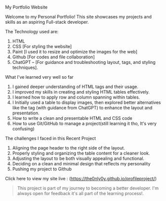 My Portfolio Website

Welcome to my Personal Portfolio! 
This site showcases my projects and skills as an aspiring Full-stack developer.

The Technology used are:
1. HTML
2. CSS [For styling the website]
3. Paint [I used it to resize and optimize the images for the web]
4. Github [For codes and file collaboration]
5. ChatGPT – [For guidance and troubleshooting layout, tags, and styling techniques].

What I've learned very well so far
1. I gained deeper understanding of HTML tags and their usage.
2. I improved my skills in creating and styling HTML tables effectively.
3. I learned how to apply row and column spanning within tables.
4. I Initially used a table to display images, then explored better alternatives
like the <gallery> tag (with guidance from ChatGPT) to enhance the layout and presentation.
5. How to write a clean and presentable HTML and CSS code
6. How to use Git/GitHub to manage a project(still learning it tho, It's very confusing)

The challenges I faced in this Recent Project
1. Aligning the page header to the right side of the layout.
2. Properly styling and organizing the table content for a cleaner look.
3. Adjusting the layout to be both visually appealing and functional.
4. Deciding on a clean and minimal design that reflects my personality
5. Pushing my project to Github


Click here to view my site live :
(https://the0nly0y.github.io/profileproject/)


> This project is part of my journey to becoming a better developer. 
> I'm always open for feedback it's all part of the learning process!.
